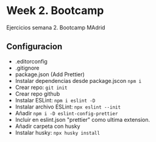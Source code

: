 # Week 2. Bootcamp

Ejercicios semana 2. Bootcamp MAdrid

## Configuracion

- .editorconfig
- .gitignore
- package.json (Add Prettier)
- Instalar dependencias desde package.jscon `npm i`
- Crear repo: `git init`
- Crear repo github
- Instalar ESLint: `npm i eslint -D`
- Instalar archivo ESLint: `npx eslint --init`
- Añadir `npm i -D eslint-config-prettier`
- Incluir en eslint.json "prettier" como ultima extension.
- Añadir carpeta con husky
- Instalar husky: `npx husky install`
